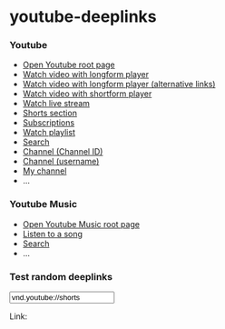 youtube-deeplinks
========
### Youtube

- [Open Youtube root page](vnd.youtube://)
- [Watch video with longform player](vnd.youtube://GLs61zYhmlc)
- [Watch video with longform player (alternative links)](vnd.youtube://watch?v=GLs61zYhmlc)
- [Watch video with shortform player](vnd.youtube://shorts/GLs61zYhmlc)
- [Watch live stream](vnd.youtube://live/tNkZsRW7h2c)
- [Shorts section](vnd.youtube://shorts)
- [Subscriptions](vnd.youtube://feed/subscriptions)
- [Watch playlist](vnd.youtube://playlist?list=PLwS9SkJJ-OoucP6uRi0GPXXbJ3pphQPX2)
- [Search](vnd.youtube://results?q=search%20query)
- [Channel (Channel ID)](vnd.youtube://channel/UCsJ6RuBiTVWRX156FVbeaGg)
- [Channel (username)](vnd.youtube://user/savethechildrenkr)
- [My channel](vnd.youtube://profile)
- ...

<!-- 
If you replace the "https://www.youtube.com/" part
of a web URL with "vnd.youtube://", it will usually work.
-->

### Youtube Music

- [Open Youtube Music root page](vnd.youtube.music://)
- [Listen to a song](vnd.youtube.music://qbgqlSWTt2o)
- [Search](vnd.youtube.music://search?q=everybody+wants+to+rule+the+world)
- ...

### Test random deeplinks

<input id=input value="vnd.youtube://shorts" placeholder="Type your deeplink in here">

Link: <a id=link></a>

<script type=module>
const sync = _ => link.href = link.innerText = input.value
sync()
input.addEventListener('input', sync)
</script>

